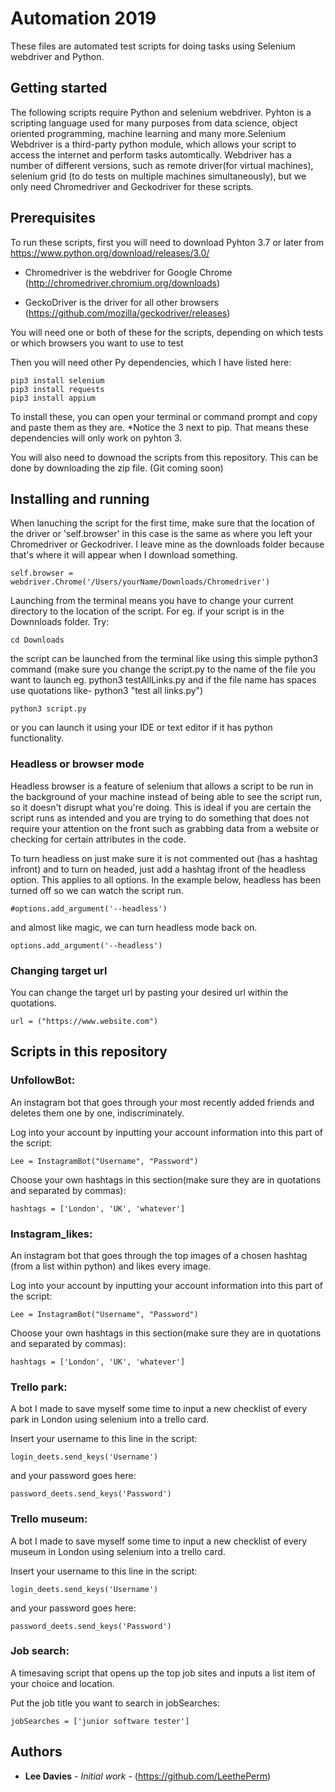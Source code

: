 # Automation 2019

These files are automated test scripts for doing tasks using Selenium webdriver and Python.

## Getting started

The following scripts require Python and selenium webdriver. Pyhton is a scripting language used for many purposes from data science, object oriented programming, machine learning and many more.Selenium Webdriver is a third-party python module, which allows your script to access the internet and perform tasks automtically. Webdriver has a number of different versions, such as remote driver(for virtual machines), selenium grid (to do tests on multiple machines simultaneously), but we only need Chromedriver and Geckodriver for these scripts.

## Prerequisites
To run these scripts, first you will need to download Pyhton 3.7 or later from https://www.python.org/download/releases/3.0/

* Chromedriver is the webdriver for Google Chrome 
(http://chromedriver.chromium.org/downloads)

* GeckoDriver is the driver for all other browsers
(https://github.com/mozilla/geckodriver/releases)

You will need one or both of these for the scripts, depending on which tests or which browsers you want to use to test

Then you will need other Py dependencies, which I have listed here:
```
pip3 install selenium
pip3 install requests
pip3 install appium
```

To install these, you can open your terminal or command prompt and copy and paste them as they are.
*Notice the 3 next to pip. That means these dependencies will only work on pyhton 3.

You will also need to downoad the scripts from this repository. This can be done by downloading the zip file. (Git coming soon)

## Installing and running

When lanuching the script for the first time, make sure that the location of the driver or 'self.browser' in this case is the same as where you left your Chromedriver or Geckodriver. I leave mine as the downloads folder because that's where it will appear when I download something.

```
self.browser = webdriver.Chrome('/Users/yourName/Downloads/Chromedriver')
```
Launching from the terminal means you have to change your current directory to the location of the script. For eg. if your script is in the Downnloads folder. Try:
```
cd Downloads
```

the script can be launched from the terminal like using this simple python3 command (make sure you change the script.py to the name of the file you want to launch eg. python3 testAllLinks.py and if the file name has spaces use quotations like- python3 "test all links.py")

```
python3 script.py
```
or you can launch it using your IDE or text editor if it has python functionality.

### Headless or browser mode

Headless browser is a feature of selenium that allows a script to be run in the background of your machine instead of being able to see the script run, so it doesn't disrupt what you're doing. This is ideal if you are certain the script runs as intended and you are trying to do something that does not require your attention on the front such as grabbing data from a website or checking for certain attributes in the code. 

To turn headless on just make sure it is not commented out (has a hashtag infront) and to turn on headed, just add a hashtag ifront of the headless option. This applies to all options. In the example below, headless has been turned off so we can watch the script run.

```
#options.add_argument('--headless')
```

and almost like magic, we can turn headless mode back on.

```
options.add_argument('--headless')
```
### Changing target url

You can change the target url by pasting your desired url within the quotations.

```
url = ("https://www.website.com")
```

## Scripts in this repository

### UnfollowBot:
An instagram bot that goes through your most recently added friends and deletes them one by one, indiscriminately. 

Log into your account by inputting your account information into this part of the script:
```
Lee = InstagramBot("Username", "Password")
```
Choose your own hashtags in this section(make sure they are in quotations and separated by commas):
```
hashtags = ['London', 'UK', 'whatever']
```

### Instagram_likes:
An instagram bot that goes through the top images of a chosen hashtag (from a list within python) and likes every image.

Log into your account by inputting your account information into this part of the script:
```
Lee = InstagramBot("Username", "Password")
```
Choose your own hashtags in this section(make sure they are in quotations and separated by commas):
```
hashtags = ['London', 'UK', 'whatever']
```
### Trello park:
A bot I made to save myself some time to input a new checklist of every park in London using selenium into a trello card.

Insert your username to this line in the script:

```
login_deets.send_keys('Username')
```

and your password goes here:

```
password_deets.send_keys('Password')
```


### Trello museum:
A bot I made to save myself some time to input a new checklist of every museum in London using selenium into a trello card.

Insert your username to this line in the script:

```
login_deets.send_keys('Username')
```

and your password goes here:

```
password_deets.send_keys('Password')
```


### Job search:
A timesaving script that opens up the top job sites and inputs a list item of your choice and location.

Put the job title you want to search in jobSearches:

```
jobSearches = ['junior software tester']
```

## Authors

* **Lee Davies** - *Initial work* - (https://github.com/LeethePerm)
